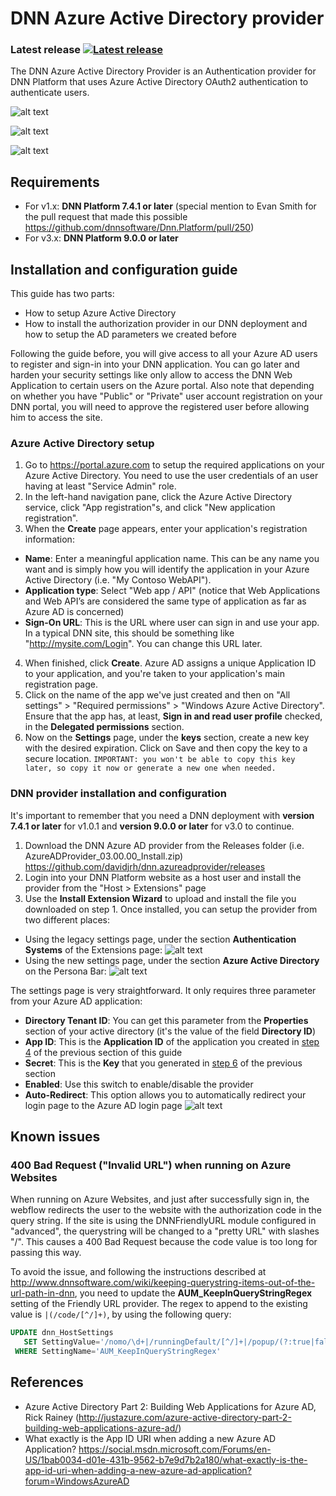 # DNN Azure Active Directory provider
### Latest release [![Latest release](https://intelequia.blob.core.windows.net/images/DNNAzureAD_LatestRelease.svg)](https://github.com/davidjrh/dnn.azureadprovider/releases/latest)

The DNN Azure Active Directory Provider is an Authentication provider for DNN Platform that uses Azure Active Directory OAuth2 authentication to authenticate users.

![alt text](https://intelequia.blob.core.windows.net/images/DNNAzureADv3_1.png "Sign-in with Azure AD")

![alt text](https://intelequia.blob.core.windows.net/images/DNNAzureADv3_2.png "Sign-in with Azure AD")

![alt text](https://intelequia.blob.core.windows.net/images/DNNAzureADv3_3.png "Sign-in with Azure AD")

## Requirements
* For v1.x: **DNN Platform 7.4.1 or later** (special mention to Evan Smith for the pull request that made this possible https://github.com/dnnsoftware/Dnn.Platform/pull/250)
* For v3.x: **DNN Platform 9.0.0 or later**

## Installation and configuration guide
This guide has two parts:
* How to setup Azure Active Directory
* How to install the authorization provider in our DNN deployment and how to setup the AD parameters we created before

Following the guide before, you will give access to all your Azure AD users to register and sign-in into your DNN application. You can go later and harden your security settings like only allow to access the DNN Web Application to certain users on the Azure portal. Also note that depending on whether you have "Public" or "Private" user account registration on your DNN portal, you will need to approve the registered user before allowing him to access the site.

### Azure Active Directory setup
1. Go to https://portal.azure.com to setup the required applications on your Azure Active Directory. You need to use the user credentials of an user having at least "Service Admin" role. 
2. In the left-hand navigation pane, click the Azure Active Directory service, click "App registration"s, and click "New application registration".
3. When the **Create** page appears, enter your application's registration information:
  * **Name**: Enter a meaningful application name. This can be any name you want and is simply how you will identify the application in your Azure Active Directory (i.e. "My Contoso WebAPI").
  * **Application type**: Select "Web app / API" (notice that Web Applications and Web API’s are considered the same type of application as far as Azure AD is concerned)
  * **Sign-On URL**: This is the URL where user can sign in and use your app. In a typical DNN site, this should be something like "http://mysite.com/Login". You can change this URL later.
4. <a name="applicationid"></a> When finished, click **Create**. Azure AD assigns a unique Application ID to your application, and you're taken to your application's main registration page.
5. Click on the name of the app we've just created and then on "All settings" > "Required permissions" > "Windows Azure Active Directory". Ensure that the app has, at least, **Sign in and read user profile** checked, in the **Delegated permissions** section.
6. <a name="getaadkey"></a> Now on the **Settings** page, under the **keys** section, create a new key with the desired expiration. Click on Save and then copy the key to a secure location. `IMPORTANT: you won't be able to copy this key later, so copy it now or generate a new one when needed.`

### DNN provider installation and configuration
It's important to remember that you need a DNN deployment with **version 7.4.1 or later** for v1.0.1 and **version 9.0.0 or later** for v3.0 to continue. 

1. Download the DNN Azure AD provider from the Releases folder (i.e. AzureADProvider_03.00.00_Install.zip) https://github.com/davidjrh/dnn.azureadprovider/releases
2. Login into your DNN Platform website as a host user and install the provider from the "Host > Extensions" page
3. Use the **Install Extension Wizard** to upload and install the file you downloaded on step 1. Once installed, you can setup the provider from two different places:
  * Using the legacy settings page, under the section **Authentication Systems** of the Extensions page:
![alt text](https://intelequia.blob.core.windows.net/images/DNNAzureADv3_4.png "AAD settings v1")
  * Using the new settings page, under the section **Azure Active Directory** on the Persona Bar:
![alt text](https://intelequia.blob.core.windows.net/images/DNNAzureADv3_5.png "AAD settings v3")

The settings page is very straightforward. It only requires three parameter from your Azure AD application:
* **Directory Tenant ID**: You can get this parameter from the **Properties** section of your active directory (it's the value of the field **Directory ID**)
* **App ID**: This is the **Application ID** of the application you created in [step 4](#applicationid) of the previous section of this guide
* **Secret**: This is the **Key** that you generated in [step 6](#getaadkey) of the previous section
* **Enabled**: Use this switch to enable/disable the provider
* **Auto-Redirect**: This option allows you to automatically redirect your login page to the Azure AD login page
![alt text](https://intelequia.blob.core.windows.net/images/DNNAzureADv3_6.png "AAD settings")

## Known issues
### 400 Bad Request ("Invalid URL") when running on Azure Websites
When running on Azure Websites, and just after successfully sign in, the webflow redirects the user to the website with the authorization code in the query string. If the site is using the DNNFriendlyURL module configured in "advanced", the querystring will be changed to a "pretty URL" with slashes "/". This causes a 400 Bad Request because the code value is too long for passing this way.

To avoid the issue, and following the instructions described at http://www.dnnsoftware.com/wiki/keeping-querystring-items-out-of-the-url-path-in-dnn, you need to update the **AUM_KeepInQueryStringRegex** setting of the Friendly URL provider. The regex to append to the existing value is `|(/code/[^/]+)`, by using the following query:

```sql
UPDATE dnn_HostSettings 
   SET SettingValue='/nomo/\d+|/runningDefault/[^/]+|/popup/(?:true|false)|/(?:page|category|sort|tags)/[^/]+|(/utm[^/]+/[^/]+)+|(/code/[^/]+)'
 WHERE SettingName='AUM_KeepInQueryStringRegex'
```

## References
* Azure Active Directory Part 2: Building Web Applications for Azure AD, Rick Rainey (http://justazure.com/azure-active-directory-part-2-building-web-applications-azure-ad/) 
* What exactly is the App ID URI when adding a new Azure AD Application? https://social.msdn.microsoft.com/Forums/en-US/1bab0034-d01e-431b-9562-b7e9d7b2a180/what-exactly-is-the-app-id-uri-when-adding-a-new-azure-ad-application?forum=WindowsAzureAD
